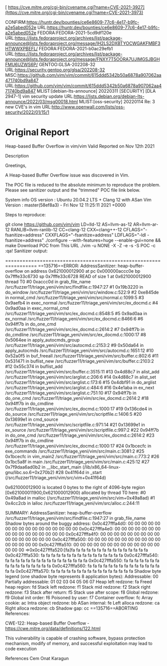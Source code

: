[
https://cve.mitre.org/cgi-bin/cvename.cgi?name=CVE-2021-3927](https://cve.mitre.org/cgi-bin/cvename.cgi?name=CVE-2021-3973)

CONFIRM:https://huntr.dev/bounties/ce6e8609-77c6-4e17-b9fc-a2e5abed052e
URL:https://huntr.dev/bounties/ce6e8609-77c6-4e17-b9fc-a2e5abed052e
FEDORA:FEDORA-2021-5cd9df120e
URL:https://lists.fedoraproject.org/archives/list/package-announce@lists.fedoraproject.org/message/IH2LS2DXBTYOCWGAKFMBF3HTWWXPBEFL/
FEDORA:FEDORA-2021-b0ac29efb1
URL:https://lists.fedoraproject.org/archives/list/package-announce@lists.fedoraproject.org/message/FNXY7T5OORA7UJIMGSJBGHFMU6UZWS6P/
GENTOO:GLSA-202208-32
URL:https://security.gentoo.org/glsa/202208-32
MISC:https://github.com/vim/vim/commit/615ddd5342b50a6878a907062aa471740bd9a847
URL:https://github.com/vim/vim/commit/615ddd5342b50a6878a907062aa471740bd9a847
MLIST:[debian-lts-announce] 20220311 [SECURITY] [DLA 2947-1] vim security update
URL:https://lists.debian.org/debian-lts-announce/2022/03/msg00018.html
MLIST:[oss-security] 20220114 Re: 3 new CVE's in vim
URL:http://www.openwall.com/lists/oss-security/2022/01/15/1

# Original Report

Heap-based Buffer Overflow in vim/vim
Valid
Reported on Nov 12th 2021

Description

Greetings,

A Heap-based Buffer Overflow issue was discovered in Vim.

The POC file is reduced to the absolute minimum to reproduce the problem. Please see sanitizer output and the "trimmed" POC file link below.

System info OS version : Ubuntu 20.04.2 LTS + Clang 12 with ASan Vim Version : master(58ef8a3) - Fri Nov 12 11:25:11 2021 +0000

Steps to reproduce:

git clone https://github.com/vim/vim
LD=lld-12 AS=llvm-as-12 AR=llvm-ar-12 RANLIB=llvm-ranlib-12 CC=clang-12 CXX=clang++-12 CFLAGS="-fsanitize=address" CXXFLAGS="-fsanitize=address" LDFLAGS="-ldl -fsanitize=address" ./configure --with-features=huge --enable-gui=none && make
Download POC from This URL
./vim -u NONE -X -Z -e -s -S POC -c :qa!
Sanitizer output:

=================================================================
==135716==ERROR: AddressSanitizer: heap-buffer-overflow on address 0x621000012900 at pc 0x000000accc0e bp 0x7fffe33c6730 sp 0x7fffe33c6728
READ of size 1 at 0x621000012900 thread T0
    #0 0xaccc0d in grab_file_name /src/fuzzer11/triage_yeni/vim/src/findfile.c:1947:27
    #1 0x19b3220 in do_window /src/fuzzer11/triage_yeni/vim/src/window.c:522:9
    #2 0xe845de in normal_cmd /src/fuzzer11/triage_yeni/vim/src/normal.c:1099:5
    #3 0x9aefb4 in exec_normal /src/fuzzer11/triage_yeni/vim/src/ex_docmd.c
    #4 0x9ad0aa in exec_normal_cmd /src/fuzzer11/triage_yeni/vim/src/ex_docmd.c:8548:5
    #5 0x9ad0aa in ex_normal /src/fuzzer11/triage_yeni/vim/src/ex_docmd.c:8466:6
    #6 0x94ff7b in do_one_cmd /src/fuzzer11/triage_yeni/vim/src/ex_docmd.c:2614:2
    #7 0x94ff7b in do_cmdline /src/fuzzer11/triage_yeni/vim/src/ex_docmd.c:1000:17
    #8 0x5064ee in apply_autocmds_group /src/fuzzer11/triage_yeni/vim/src/autocmd.c:2153:2
    #9 0x50da64 in apply_autocmds /src/fuzzer11/triage_yeni/vim/src/autocmd.c:1651:12
    #10 0x52a0f5 in buf_freeall /src/fuzzer11/triage_yeni/vim/src/buffer.c:802:6
    #11 0x531471 in buflist_new /src/fuzzer11/triage_yeni/vim/src/buffer.c:2103:2
    #12 0x55c374 in buflist_add /src/fuzzer11/triage_yeni/vim/src/buffer.c:3515:11
    #13 0x4d88c7 in alist_add /src/fuzzer11/triage_yeni/vim/src/arglist.c:206:6
    #14 0x4d88c7 in alist_set /src/fuzzer11/triage_yeni/vim/src/arglist.c:173:6
    #15 0x4dbf91 in do_arglist /src/fuzzer11/triage_yeni/vim/src/arglist.c:484:6
    #16 0x4e1aba in ex_next /src/fuzzer11/triage_yeni/vim/src/arglist.c:751:10
    #17 0x94ff7b in do_one_cmd /src/fuzzer11/triage_yeni/vim/src/ex_docmd.c:2614:2
    #18 0x94ff7b in do_cmdline /src/fuzzer11/triage_yeni/vim/src/ex_docmd.c:1000:17
    #19 0x136cde4 in do_source /src/fuzzer11/triage_yeni/vim/src/scriptfile.c:1406:5
    #20 0x13699e1 in cmd_source /src/fuzzer11/triage_yeni/vim/src/scriptfile.c:971:14
    #21 0x13699e1 in ex_source /src/fuzzer11/triage_yeni/vim/src/scriptfile.c:997:2
    #22 0x94ff7b in do_one_cmd /src/fuzzer11/triage_yeni/vim/src/ex_docmd.c:2614:2
    #23 0x94ff7b in do_cmdline /src/fuzzer11/triage_yeni/vim/src/ex_docmd.c:1000:17
    #24 0x1bcecfc in exe_commands /src/fuzzer11/triage_yeni/vim/src/main.c:3081:2
    #25 0x1bcecfc in vim_main2 /src/fuzzer11/triage_yeni/vim/src/main.c:773:2
    #26 0x1bc5a8f in main /src/fuzzer11/triage_yeni/vim/src/main.c:425:12
    #27 0x7f9daa6ad0b2 in __libc_start_main (/lib/x86_64-linux-gnu/libc.so.6+0x270b2)
    #28 0x41f64d in _start (/src/fuzzer11/triage_yeni/vim/src/vim+0x41f64d)

0x621000012900 is located 0 bytes to the right of 4096-byte region [0x621000011900,0x621000012900)
allocated by thread T0 here:
    #0 0x49a8ad in malloc (/src/fuzzer11/triage_yeni/vim/src/vim+0x49a8ad)
    #1 0x4cc2cb in lalloc /src/fuzzer11/triage_yeni/vim/src/alloc.c:244:11

SUMMARY: AddressSanitizer: heap-buffer-overflow /src/fuzzer11/triage_yeni/vim/src/findfile.c:1947:27 in grab_file_name
Shadow bytes around the buggy address:
  0x0c427fffa4d0: 00 00 00 00 00 00 00 00 00 00 00 00 00 00 00 00
  0x0c427fffa4e0: 00 00 00 00 00 00 00 00 00 00 00 00 00 00 00 00
  0x0c427fffa4f0: 00 00 00 00 00 00 00 00 00 00 00 00 00 00 00 00
  0x0c427fffa500: 00 00 00 00 00 00 00 00 00 00 00 00 00 00 00 00
  0x0c427fffa510: 00 00 00 00 00 00 00 00 00 00 00 00 00 00 00 00
=>0x0c427fffa520:[fa]fa fa fa fa fa fa fa fa fa fa fa fa fa fa fa
  0x0c427fffa530: fa fa fa fa fa fa fa fa fa fa fa fa fa fa fa fa
  0x0c427fffa540: fa fa fa fa fa fa fa fa fa fa fa fa fa fa fa fa
  0x0c427fffa550: fa fa fa fa fa fa fa fa fa fa fa fa fa fa fa fa
  0x0c427fffa560: fa fa fa fa fa fa fa fa fa fa fa fa fa fa fa fa
  0x0c427fffa570: fa fa fa fa fa fa fa fa fa fa fa fa fa fa fa fa
Shadow byte legend (one shadow byte represents 8 application bytes):
  Addressable:           00
  Partially addressable: 01 02 03 04 05 06 07 
  Heap left redzone:       fa
  Freed heap region:       fd
  Stack left redzone:      f1
  Stack mid redzone:       f2
  Stack right redzone:     f3
  Stack after return:      f5
  Stack use after scope:   f8
  Global redzone:          f9
  Global init order:       f6
  Poisoned by user:        f7
  Container overflow:      fc
  Array cookie:            ac
  Intra object redzone:    bb
  ASan internal:           fe
  Left alloca redzone:     ca
  Right alloca redzone:    cb
  Shadow gap:              cc
==135716==ABORTING
References:

CWE-122: Heap-based Buffer Overflow - https://cwe.mitre.org/data/definitions/122.html

This vulnerability is capable of crashing software, bypass protection mechanism, modify of memory, and successful exploitation may lead to code execution

References
Cem Onat Karagun
